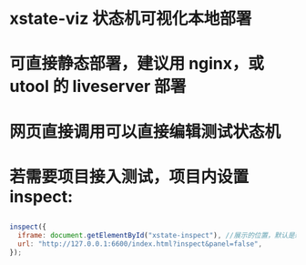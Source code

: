 # xstate-viz 状态机可视化本地部署

# 可直接静态部署，建议用 nginx，或 utool 的 liveserver 部署

# 网页直接调用可以直接编辑测试状态机

# 若需要项目接入测试，项目内设置 inspect:

##

```javascript
inspect({
  iframe: document.getElementById("xstate-inspect"), //展示的位置，默认是新打开页
  url: "http://127.0.0.1:6600/index.html?inspect&panel=false",
});
```
